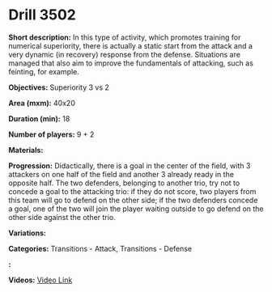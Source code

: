 # Drill 3502

**Short description:**
In this type of activity, which promotes training for numerical superiority, there is actually a static start from the attack and a very dynamic (in recovery) response from the defense. Situations are managed that also aim to improve the fundamentals of attacking, such as feinting, for example.

**Objectives:**
Superiority 3 vs 2

**Area (mxm):**
40x20

**Duration (min):**
18

**Number of players:**
9 + 2

**Materials:**


**Progression:**
Didactically, there is a goal in the center of the field, with 3 attackers on one half of the field and another 3 already ready in the opposite half. The two defenders, belonging to another trio, try not to concede a goal to the attacking trio: if they do not score, two players from this team will go to defend on the other side; if the two defenders concede a goal, one of the two will join the player waiting outside to go defend on the other side against the other trio.

**Variations:**


**Categories:**
Transitions - Attack, Transitions - Defense

**:**


**Videos:**
[Video Link](https://www.youtube.com/embed/7pHN2cyaebM)

